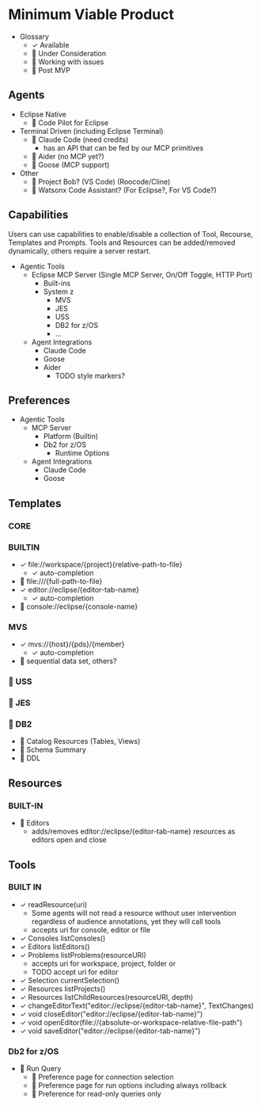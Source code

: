 

# Minimum Viable Product

- Glossary
  - ✓ Available
  - 🤔 Under Consideration
  - 🚧 Working with issues
  - 📅 Post MVP

## Agents

- Eclipse Native
  - 🤔 Code Pilot for Eclipse
- Terminal Driven (including Eclipse Terminal)
  - 🤔 Claude Code (need credits)
    - has an API that can be fed by our MCP primitives
  - 🤔 Aider (no MCP yet?)
  - 🤔 Goose (MCP support)
- Other
  - 🤔 Project Bob? (VS Code) (Roocode/Cline)
  - 🤔 Watsonx Code Assistant? (For Eclipse?, For VS Code?)

## Capabilities

Users can use capabilities to enable/disable a collection of Tool, Recourse, Templates and Prompts.  Tools and Resources can be added/removed dynamically, others require a server restart.

- Agentic Tools
  - Eclipse MCP Server (Single MCP Server, On/Off Toggle, HTTP Port)
    - Built-ins
    - System z
      - MVS
      - JES
      - USS
      - DB2 for z/OS
      - ...
  - Agent Integrations
    - Claude Code
    - Goose
    - Aider
      - TODO style markers?

## Preferences

- Agentic Tools
  - MCP Server
    - Platform (Builtin)
    - Db2 for z/OS
      - Runtime Options
  - Agent Integrations
    - Claude Code
    - Goose

## Templates

### CORE

### BUILTIN

- ✓ file://workspace/{project}{relative-path-to-file}
  - ✓ auto-completion
- 🤔 file:///{full-path-to-file}
- ✓ editor://eclipse/{editor-tab-name}
  - ✓ auto-completion
- 🤔 console://eclipse/{console-name}

### MVS

- ✓ mvs://{host}/{pds}/{member}
  - ✓ auto-completion
- 🤔 sequential data set, others?

### 🤔 USS

### 🤔 JES

### 🤔 DB2

- 🤔 Catalog Resources (Tables, Views)
- 🤔 Schema Summary
- 🤔 DDL

## Resources

### BUILT-IN

- 🚧 Editors
  - adds/removes editor://eclipse/{editor-tab-name} resources as editors open and close

## Tools

### BUILT IN

- ✓ readResource(uri)
  - Some agents will not read a resource without user intervention regardless of audience annotations, yet they will call tools
  - accepts uri for console, editor or file
- ✓ Consoles listConsoles()
- ✓ Editors listEditors()
- ✓ Problems listProblems(resourceURI) 
  - accepts uri for workspace, project, folder or 
  - TODO accept uri for editor
- ✓ Selection currentSelection()
- ✓ Resources listProjects()
- ✓ Resources listChildResources(resourceURI, depth)
- ✓ changeEditorText("editor://eclipse/{editor-tab-name}", TextChanges)
- ✓ void closeEditor("editor://eclipse/{editor-tab-name}")
- ✓ void openEditor(file://{absolute-or-workspace-relative-file-path")
- ✓ void saveEditor("editor://eclipse/{editor-tab-name}")

### Db2 for z/OS

- 🚧 Run Query
  - 🚧 Preference page for connection selection
  - 🚧 Preference page for run options including always rollback
  - 🤔 Preference for read-only queries only
